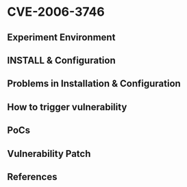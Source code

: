 # CVE-2006-3746

## Experiment Environment

## INSTALL & Configuration

## Problems in Installation & Configuration

## How to trigger vulnerability

## PoCs

## Vulnerability Patch

## References
